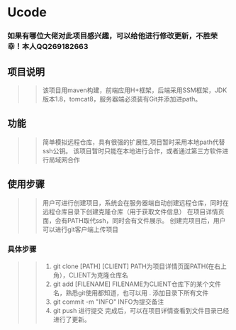 # Ucode

### 如果有哪位大佬对此项目感兴趣，可以给他进行修改更新，不胜荣幸！本人QQ269182663

## 项目说明

>>该项目用maven构建，前端应用H+框架，后端采用SSM框架，JDK 版本1.8，tomcat8，服务器端必须装有Git并添加进path。

## 功能

>>简单模拟远程仓库，具有很强的扩展性,项目暂时采用本地path代替ssh公钥。
>>该项目暂时只能在本地进行合作，或者通过第三方软件进行局域网合作

## 使用步骤

>>用户可进行创建项目，系统会在服务器端自动创建远程仓库，同时在远程仓库目录下创建克隆仓库（用于获取文件信息）
>>在项目详情页面，会有PATH取代ssh，同时会有文件展示。
>>创建完项目后，用户可以进行git客户端上传项目

### 具体步骤
>>1. git clone [PATH] [CLIENT] PATH为项目详情页面PATH(在右上角），CLIENT为克隆仓库名
>>2. git add [FILENAME] FILENAME为CLIENT仓库下的某个文件名，熟悉git使用都知道，也可以用 . 添加目录下所有文件
>>3. git commit -m "INFO" INFO为提交备注
>>4. git push 进行提交
>>完成后，可以在项目详情查看到文件目录已经进行了更新。

